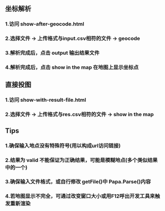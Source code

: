 ## 坐标解析
### 1.访问 show-after-geocode.html
### 2.选择文件 -> 上传格式与input.csv相符的文件 -> geocode
### 3.解析完成后，点击 output 输出结果文件
### 4.解析完成后，点击 show in the map 在地图上显示坐标点

## 直接投图
### 1.访问 show-with-result-file.html
### 2.选择文件 -> 上传格式与res.csv相符的文件 -> show in the map

## Tips
### 1.确保输入地点没有特殊符号(用以构成url访问链接)
### 2.结果为 valid 不能保证为正确结果，可能是模糊地点(多个类似结果中的一个)
### 3.确保输入文件格式，或自行修改 getFile()中 Papa.Parse()内容
### 4.若地图显示不完全，可通过改变窗口大小或用F12呼出开发工具来触发重新渲染